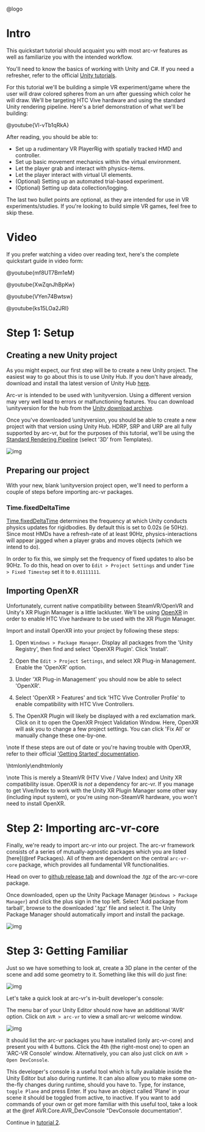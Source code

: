 @logo

# Intro

This quickstart tutorial should acquaint you with most arc-vr features as well as familiarize you with the intended workflow.

You'll need to know the basics of working with Unity and C#. If you need a refresher, refer to the official [Unity tutorials](https://learn.unity.com/).

For this tutorial we'll be building a simple VR experiment/game where the user will draw colored spheres from an urn after guessing which color he will draw.
We'll be targeting HTC Vive hardware and using the standard Unity rendering pipeline.
Here's a brief demonstration of what we'll be building:

@youtube{Vl-vTb1qRkA}

After reading, you should be able to:
- Set up a rudimentary VR PlayerRig with spatially tracked HMD and controller.
- Set up basic movement mechanics within the virtual environment.
- Let the player grab and interact with physics-items.
- Let the player interact with virtual UI elements.
- (Optional) Setting up an automated trial-based experiment.
- (Optional) Setting up data collection/logging.

The last two bullet points are optional, as they are intended for use in VR experiments/studies. If you're looking to build simple VR games, feel free to skip these.

# Video

If you prefer watching a video over reading text, here's the complete quickstart guide in video form:

@youtube{mf8UT7Bm1eM}

@youtube{XwZqnJhBpKw}

@youtube{VYen74Bwtsw}

@youtube{ks15LOa2JRI}

# Step 1: Setup

## Creating a new Unity project

As you might expect, our first step will be to create a new Unity project. The easiest way to go about this is to use Unity Hub. If you don't have already, download and install tha latest version of Unity Hub [here](https://unity3d.com/get-unity/download).

Arc-vr is intended to be used with \unityversion. Using a different version may very well lead to errors or malfunctioning features. You can download \unityversion for the hub from the [Unity download archive](https://unity3d.com/get-unity/download/archive).

Once you've downloaded \unityversion, you should be able to create a new project with that version using Unity Hub. HDRP, SRP and URP are all fully supported by arc-vr, but for the purposes of this tutorial, we'll be using the [Standard Rendering Pipeline](https://unity.com/srp) (select '3D' from Templates).

![img](../../res/images/qs_new_proj.jpg)

## Preparing our project

With your new, blank \unityversion project open, we'll need to perform a couple of steps before importing arc-vr packages.

### Time.fixedDeltaTime

[Time.fixedDeltaTime](https://docs.unity3d.com/ScriptReference/Time-fixedDeltaTime.html) determines the frequency at which Unity conducts physics updates for rigidbodies. By default this is set to 0.02s (ie 50Hz). Since most HMDs have a refresh-rate of at least 90Hz, physics-interactions will appear jagged when a player grabs and moves objects (which we intend to do).

In order to fix this, we simply set the frequency of fixed updates to also be 90Hz. To do this, head on over to `Edit > Project Settings` and under `Time > Fixed Timestep` set it to `0.01111111`.

## Importing OpenXR

Unfortunately, current native compatibility between SteamVR/OpenVR and Unity's XR Plugin Manager is a little lackluster. We'll be using [OpenXR](https://docs.unity3d.com/Packages/com.unity.xr.openxr@0.1/manual/index.html) in order to enable HTC Vive hardware to be used with the XR Plugin Manager.

Import and install OpenXR into your project by following these steps:
1. Open `Windows > Package Manager`. Display all packages from the 'Unity Registry', then find and select 'OpenXR Plugin'. Click 'Install'.

2. Open the `Edit > Project Settings`, and select XR Plug-in Management. Enable the 'OpenXR' option.

3. Under 'XR Plug-in Management' you should now be able to select 'OpenXR'.

4. Select 'OpenXR > Features' and tick 'HTC Vive Controller Profile' to enable compatibility with HTC Vive Controllers.

5. The OpenXR Plugin will likely be displayed with a red exclamation mark. Click on it to open the OpenXR Project Validation Window. Here, OpenXR will ask you to change a few project settings. You can click 'Fix All' or manually change these one-by-one.

\note If these steps are out of date or you're having trouble with OpenXR, refer to their official ['Getting Started' documentation](https://docs.unity3d.com/Packages/com.unity.xr.openxr@0.1/manual/index.html).

\htmlonly\endhtmlonly

\note This is merely a SteamVR (HTV Vive / Valve Index) and Unity XR compatibility issue. OpenXR is *not* a dependency for arc-vr. If you manage to get Vive/Index to work with the Unity XR Plugin Manager some other way (including input system), or you're using non-SteamVR hardware, you won't need to install OpenXR.

# Step 2: Importing arc-vr-core

Finally, we're ready to import arc-vr into our project. The arc-vr framework consists of a series of mutually-agnostic packages which you are listed [here](@ref Packages). All of them are dependent on the central `arc-vr-core` package, which provides all fundamental VR functionalities.

Head on over to [github release tab](https://github.com/MPIB/arc-vr/releases) and download the .tgz of the arc-vr-core package.

Once downloaded, open up the Unity Package Manager (`Windows > Package Manager`) and click the plus sign in the top left. Select 'Add package from tarball', browse to the downloaded '.tgz' file and select it. The Unity Package Manager should automatically import and install the package.

![img](../../res/images/install_tarball.jpg)

# Step 3: Getting Familiar

Just so we have something to look at, create a 3D plane in the center of the scene and add some geometry to it. Something like this will do just fine:

![img](../../res/images/qs_basic_scene.jpg)

Let's take a quick look at arc-vr's in-built developer's console:

The menu bar of your Unity Editor should now have an additional 'AVR' option. Click on `AVR > arc-vr` to view a small arc-vr welcome window.

![img](../../res/images/qs_top_menu.jpg)

It should list the arc-vr packages you have installed (only arc-vr-core) and present you with 4 buttons. Click the 4th (the right-most one) to open an 'ARC-VR Console' window. Alternatively, you can also just click on `AVR > Open DevConsole`.

This developer's console is a useful tool which is fully available inside the Unity Editor but also during runtime. It can also allow you to make some on-the-fly changes during runtime, should you have to. Type, for instance, `toggle Plane` and press Enter. If you have an object called 'Plane' in your scene it should be toggled from active, to inactive. If you want to add commands of your own or get more familiar with this useful tool, take a look at the @ref AVR.Core.AVR_DevConsole "DevConsole documentation".



Continue in [tutorial 2](tutorials/quickstart_tutorial_2.md).
